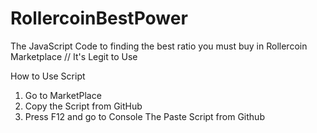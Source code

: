 # RollercoinBestPower
The JavaScript Code to finding the best ratio you must buy in Rollercoin Marketplace // It's Legit to Use

How to Use Script
 1. Go to MarketPlace
 2. Copy the Script from GitHub
 3. Press F12 and go to Console The Paste Script from Github
